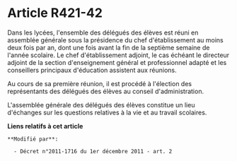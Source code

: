 # Article R421-42

Dans les lycées, l'ensemble des délégués des élèves est réuni en assemblée générale sous la présidence du chef
d'établissement au moins deux fois par an, dont une fois avant la fin de la septième semaine de l'année scolaire.        Le
chef d'établissement adjoint, le cas échéant le directeur adjoint de la section d'enseignement général et professionnel
adapté et les conseillers principaux d'éducation assistent aux réunions. 

Au cours de sa première réunion, il est procédé à l'élection des représentants des délégués des élèves au conseil
d'administration. 

L'assemblée générale des délégués des élèves constitue un lieu d'échanges sur les questions relatives à la vie et au travail
scolaires.

**Liens relatifs à cet article**

	**Modifié par**:

	  - Décret n°2011-1716 du 1er décembre 2011 - art. 2
